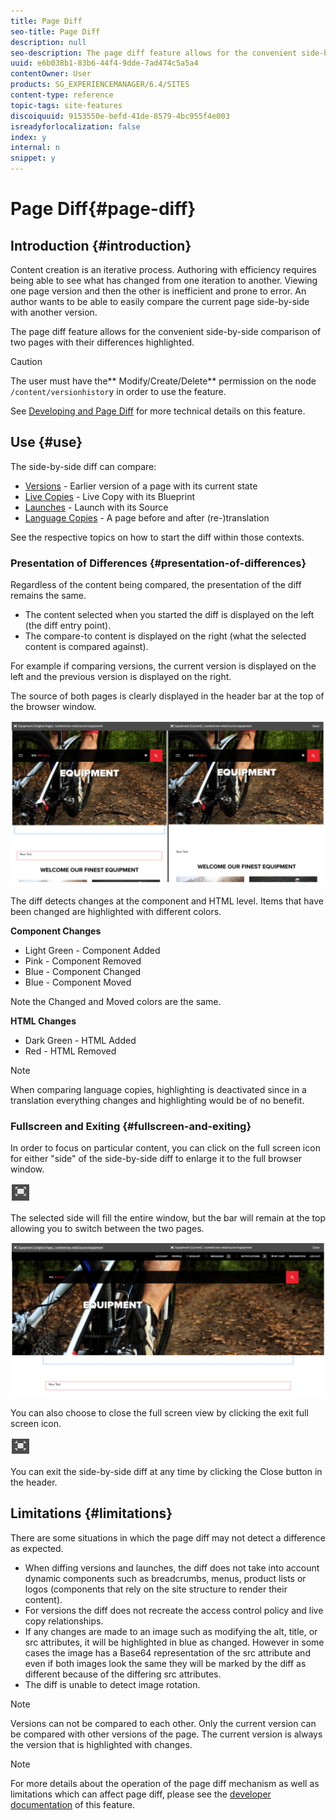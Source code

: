 ```yaml
---
title: Page Diff
seo-title: Page Diff
description: null
seo-description: The page diff feature allows for the convenient side-by-side comparison of two pages with their differences highlighted.
uuid: e6b038b1-83b6-44f4-9dde-7ad474c5a5a4
contentOwner: User
products: SG_EXPERIENCEMANAGER/6.4/SITES
content-type: reference
topic-tags: site-features
discoiquuid: 9153550e-befd-41de-8579-4bc955f4e003
isreadyforlocalization: false
index: y
internal: n
snippet: y
---
```


# Page Diff{#page-diff}

## Introduction {#introduction}

Content creation is an iterative process. Authoring with efficiency requires being able to see what has changed from one iteration to another. Viewing one page version and then the other is inefficient and prone to error. An author wants to be able to easily compare the current page side-by-side with another version.

The page diff feature allows for the convenient side-by-side comparison of two pages with their differences highlighted.

>[!CAUTION]
>
>The user must have the** Modify/Create/Delete** permission on the node `/content/versionhistor`y in order to use the feature.
>
>See [Developing and Page Diff](../../developing/using/pagediff.md#main-pars-header) for more technical details on this feature.

## Use {#use}

The side-by-side diff can compare:

* [Versions](../../authoring/using/working-with-page-versions.md#main-pars-title-9) - Earlier version of a page with its current state
* [Live Copies](../../administering/using/msm-livecopy.md#main-pars-title-8ee7) - Live Copy with its Blueprint
* [Launches](../../authoring/using/launches-editing.md#main-pars-title-f498) - Launch with its Source
* [Language Copies](../../administering/using/tc-manage.md#comparinglanguagecopies) - A page before and after (re-)translation

See the respective topics on how to start the diff within those contexts.

### Presentation of Differences {#presentation-of-differences}

Regardless of the content being compared, the presentation of the diff remains the same.

* The content selected when you started the diff is displayed on the left (the diff entry point).
* The compare-to content is displayed on the right (what the selected content is compared against).

For example if comparing versions, the current version is displayed on the left and the previous version is displayed on the right.

The source of both pages is clearly displayed in the header bar at the top of the browser window.

![](assets/chlimage_1-230.png)

The diff detects changes at the component and HTML level. Items that have been changed are highlighted with different colors.

**Component Changes**

* Light Green - Component Added
* Pink - Component Removed
* Blue - Component Changed
* Blue - Component Moved

Note the Changed and Moved colors are the same.

**HTML Changes**

* Dark Green - HTML Added
* Red - HTML Removed

>[!NOTE]
>
>When comparing language copies, highlighting is deactivated since in a translation everything changes and highlighting would be of no benefit.

### Fullscreen and Exiting {#fullscreen-and-exiting}

In order to focus on particular content, you can click on the full screen icon for either "side" of the side-by-side diff to enlarge it to the full browser window.

![](assets/chlimage_1-231.png)

The selected side will fill the entire window, but the bar will remain at the top allowing you to switch between the two pages.

![](assets/chlimage_1-232.png)

You can also choose to close the full screen view by clicking the exit full screen icon.

![](assets/chlimage_1-233.png)

You can exit the side-by-side diff at any time by clicking the Close button in the header.

## Limitations {#limitations}

There are some situations in which the page diff may not detect a difference as expected.

* When diffing versions and launches, the diff does not take into account dynamic components such as breadcrumbs, menus, product lists or logos (components that rely on the site structure to render their content).
* For versions the diff does not recreate the access control policy and live copy relationships.
* If any changes are made to an image such as modifying the alt, title, or src attributes, it will be highlighted in blue as changed. However in some cases the image has a Base64 representation of the src attribute and even if both images look the same they will be marked by the diff as different because of the differing src attributes.
* The diff is unable to detect image rotation.

>[!NOTE]
>
>Versions can not be compared to each other. Only the current version can be compared with other versions of the page. The current version is always the version that is highlighted with changes.

>[!NOTE]
>
>For more details about the operation of the page diff mechanism as well as limitations which can affect page diff, please see the [developer documentation](../../developing/using/pagediff.md) of this feature.

